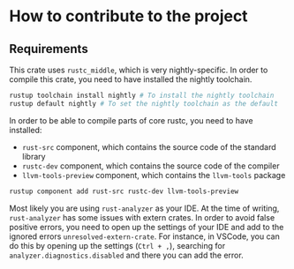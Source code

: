# How to contribute to the project

## Requirements
This crate uses `rustc_middle`, which is very nightly-specific. In order to compile this crate, you need to have installed the nightly toolchain.

```bash
rustup toolchain install nightly # To install the nightly toolchain
rustup default nightly # To set the nightly toolchain as the default
```

In order to be able to compile parts of core rustc, you need to have installed:

* `rust-src` component, which contains the source code of the standard library
* `rustc-dev` component, which contains the source code of the compiler
* `llvm-tools-preview` component, which contains the `llvm-tools` package

```bash
rustup component add rust-src rustc-dev llvm-tools-preview
```

Most likely you are using `rust-analyzer` as your IDE. At the time of writing, `rust-analyzer` has some issues with
extern crates. In order to avoid false positive errors, you need to open up the settings of your IDE and add to the ignored
errors `unresolved-extern-crate`. For instance, in VSCode, you can do this by opening up the settings (`Ctrl + ,`), searching for
`analyzer.diagnostics.disabled` and there you can add the error.